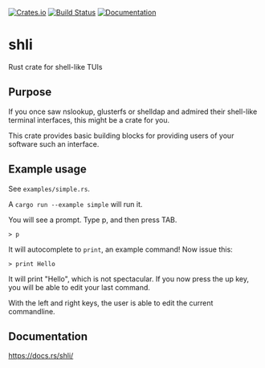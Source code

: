[![Crates.io](https://img.shields.io/crates/v/shli.svg)](https://docs.rs/shli/)
[![Build Status](https://travis-ci.org/UgnilJoZ/shli.svg?branch=master)](https://travis-ci.org/UgnilJoZ/shli)
[![Documentation](https://docs.rs/shli/badge.svg)](https://docs.rs/crate/shli/)

# shli
Rust crate for shell-like TUIs

## Purpose
If you once saw nslookup, glusterfs or shelldap and admired their shell-like terminal interfaces, this might be a crate for you.

This crate provides basic building blocks for providing users of your software such an interface.

## Example usage
See `examples/simple.rs`.

A `cargo run --example simple` will run it.

You will see a prompt. Type p, and then press TAB.
```
> p
```
It will autocomplete to `print`, an example command! Now issue this:

```
> print Hello
```
It will print "Hello", which is not spectacular. If you now press the up key, you will be able to edit your last command.

With the left and right keys, the user is able to edit the current commandline.

## Documentation
https://docs.rs/shli/